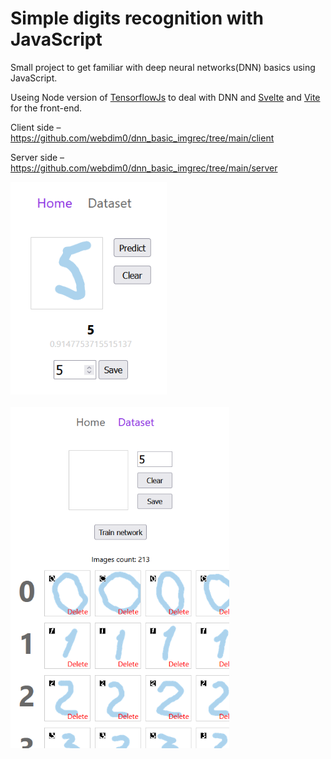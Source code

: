 # Simple digits recognition with JavaScript

Small project to get familiar with deep neural networks(DNN) basics using JavaScript.

Useing Node version of [TensorflowJs](https://www.tensorflow.org/js) to deal with DNN and [Svelte](https://svelte.dev/) and [Vite](https://vitejs.dev/) for the front-end.

Client side – https://github.com/webdim0/dnn_basic_imgrec/tree/main/client

Server side – https://github.com/webdim0/dnn_basic_imgrec/tree/main/server

<img alt="Home page" src="./client/src/assets/home-page.png" style="vertical-align:top; margin:0 20px 20px 0; width: 250px;">
<img alt="Dataset page" src="./client/src/assets/dataset-page.png" width="350">